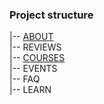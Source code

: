 ### Project structure
|-- [ABOUT](https://mysecondspace.github.io/ONLINE-WOMEN-BIZ/build/about.html)<br>
|-- REVIEWS<br>
|-- [COURSES](https://mysecondspace.github.io/ONLINE-WOMEN-BIZ/build/index.html)<br>
|-- EVENTS<br>
|-- FAQ<br>
|-- LEARN

